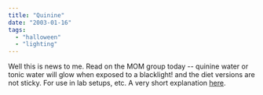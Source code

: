 ```yaml
---
title: "Quinine"
date: "2003-01-16"
tags: 
  - "halloween"
  - "lighting"
---
```


Well this is news to me. Read on the MOM group today -- quinine water or tonic water will glow when exposed to a blacklight! and the diet versions are not sticky. For use in lab setups, etc. A very short explanation [here](http://cocktails.about.com/library/weekly/aa102300a.htm).
